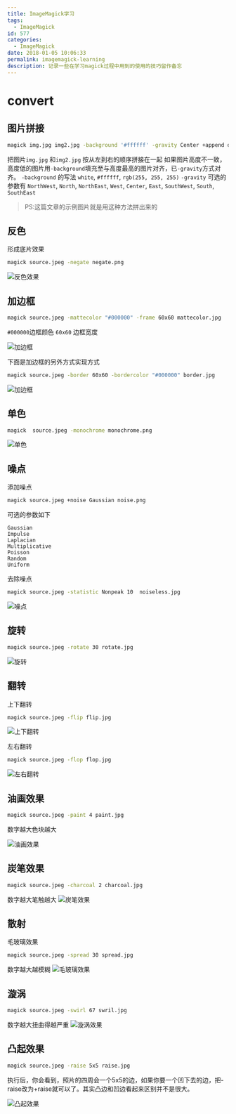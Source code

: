 ```yaml
---
title: ImageMagick学习
tags:
  - ImageMagick
id: 577
categories:
  - ImageMagick
date: 2018-01-05 10:06:33
permalink: imagemagick-learning
description: 记录一些在学习magick过程中用到的使用的技巧留作备忘
---
```


# convert

## 图片拼接

```bash
magick img.jpg img2.jpg -background '#ffffff' -gravity Center +append dest.jpg
```

把图片`img.jpg` 和`img2.jpg` 按从左到右的顺序拼接在一起
如果图片高度不一致，高度低的图片用`-background`填充至与高度最高的图片对齐，已`-gravity`方式对齐。
`-background` 的写法 `white`, `#ffffff`, `rgb(255, 255, 255)`
`-gravity` 可选的参数有 `NorthWest`, `North`, `NorthEast`, `West`, `Center`, `East`, `SouthWest`, `South`, `SouthEast`

>PS:这篇文章的示例图片就是用这种方法拼出来的

## 反色
形成底片效果

```bash
magick source.jpeg -negate negate.png
```
![反色效果](https://summerandwinter.github.io/assets/images/articles/imagemagick/negate.jpg?v4)

## 加边框

```bash
magick source.jpeg -mattecolor "#000000" -frame 60x60 mattecolor.jpg
```

`#000000`边框颜色 `60x60` 边框宽度

![加边框](https://summerandwinter.github.io/assets/images/articles/imagemagick/mattecolor.jpg?v4)

下面是加边框的另外方式实现方式

```bash
magick source.jpeg -border 60x60 -bordercolor "#000000" border.jpg
```

![加边框](https://summerandwinter.github.io/assets/images/articles/imagemagick/border.jpg?v4)


## 单色

```bash
magick  source.jpeg -monochrome monochrome.png
```

![单色](https://summerandwinter.github.io/assets/images/articles/imagemagick/monochrome.jpg?v4)


## 噪点
添加噪点

```bash
magick source.jpeg +noise Gaussian noise.png
```
可选的参数如下
```
Gaussian
Impulse
Laplacian
Multiplicative
Poisson
Random
Uniform
```
去除噪点
```bash
magick source.jpeg -statistic Nonpeak 10  noiseless.jpg
```

![噪点](https://summerandwinter.github.io/assets/images/articles/imagemagick/noise.jpg?v4)


## 旋转

```bash
magick source.jpeg -rotate 30 rotate.jpg
```

![旋转](https://summerandwinter.github.io/assets/images/articles/imagemagick/rotate.jpg?v4)

## 翻转

上下翻转

```bash
magick source.jpeg -flip flip.jpg
```

![上下翻转](https://summerandwinter.github.io/assets/images/articles/imagemagick/flip.jpg?v4)

左右翻转

```bash
magick source.jpeg -flop flop.jpg
```

![左右翻转](https://summerandwinter.github.io/assets/images/articles/imagemagick/flop.jpg?v4)

## 油画效果

```bash
magick source.jpeg -paint 4 paint.jpg
```

数字越大色块越大

![油画效果](https://summerandwinter.github.io/assets/images/articles/imagemagick/paint.jpg?v4)


## 炭笔效果

```bash
magick source.jpeg -charcoal 2 charcoal.jpg
```

数字越大笔触越大
![炭笔效果](https://summerandwinter.github.io/assets/images/articles/imagemagick/charcoal.jpg?v4)


## 散射
毛玻璃效果

```bash
magick source.jpeg -spread 30 spread.jpg
```

数字越大越模糊
![毛玻璃效果](https://summerandwinter.github.io/assets/images/articles/imagemagick/spread.jpg?v4)


## 漩涡

```bash
magick source.jpeg -swirl 67 swril.jpg
```
数字越大扭曲得越严重
![漩涡效果](https://summerandwinter.github.io/assets/images/articles/imagemagick/swril.jpg?v4)


## 凸起效果

```bash
magick source.jpeg -raise 5x5 raise.jpg
```
执行后，你会看到，照片的四周会一个5x5的边，如果你要一个凹下去的边，把-raise改为+raise就可以了。其实凸边和凹边看起来区别并不是很大。

![凸起效果](https://summerandwinter.github.io/assets/images/articles/imagemagick/raise.jpg?v4)

